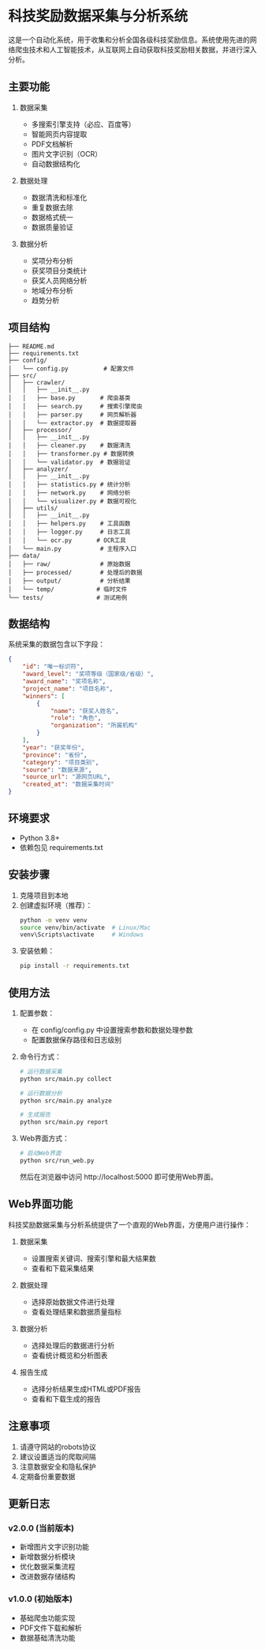 # 科技奖励数据采集与分析系统

这是一个自动化系统，用于收集和分析全国各级科技奖励信息。系统使用先进的网络爬虫技术和人工智能技术，从互联网上自动获取科技奖励相关数据，并进行深入分析。

## 主要功能

1. 数据采集
   - 多搜索引擎支持（必应、百度等）
   - 智能网页内容提取
   - PDF文档解析
   - 图片文字识别（OCR）
   - 自动数据结构化

2. 数据处理
   - 数据清洗和标准化
   - 重复数据去除
   - 数据格式统一
   - 数据质量验证

3. 数据分析
   - 奖项分布分析
   - 获奖项目分类统计
   - 获奖人员网络分析
   - 地域分布分析
   - 趋势分析

## 项目结构

```
├── README.md
├── requirements.txt
├── config/
│   └── config.py          # 配置文件
├── src/
│   ├── crawler/
│   │   ├── __init__.py
│   │   ├── base.py       # 爬虫基类
│   │   ├── search.py     # 搜索引擎爬虫
│   │   ├── parser.py     # 网页解析器
│   │   └── extractor.py  # 数据提取器
│   ├── processor/
│   │   ├── __init__.py
│   │   ├── cleaner.py    # 数据清洗
│   │   ├── transformer.py # 数据转换
│   │   └── validator.py  # 数据验证
│   ├── analyzer/
│   │   ├── __init__.py
│   │   ├── statistics.py # 统计分析
│   │   ├── network.py    # 网络分析
│   │   └── visualizer.py # 数据可视化
│   ├── utils/
│   │   ├── __init__.py
│   │   ├── helpers.py    # 工具函数
│   │   ├── logger.py     # 日志工具
│   │   └── ocr.py       # OCR工具
│   └── main.py           # 主程序入口
├── data/
│   ├── raw/              # 原始数据
│   ├── processed/        # 处理后的数据
│   ├── output/           # 分析结果
│   └── temp/            # 临时文件
└── tests/               # 测试用例
```

## 数据结构

系统采集的数据包含以下字段：

```json
{
    "id": "唯一标识符",
    "award_level": "奖项等级（国家级/省级）",
    "award_name": "奖项名称",
    "project_name": "项目名称",
    "winners": [
        {
            "name": "获奖人姓名",
            "role": "角色",
            "organization": "所属机构"
        }
    ],
    "year": "获奖年份",
    "province": "省份",
    "category": "项目类别",
    "source": "数据来源",
    "source_url": "源网页URL",
    "created_at": "数据采集时间"
}
```

## 环境要求

- Python 3.8+
- 依赖包见 requirements.txt

## 安装步骤

1. 克隆项目到本地
2. 创建虚拟环境（推荐）：
   ```bash
   python -m venv venv
   source venv/bin/activate  # Linux/Mac
   venv\Scripts\activate     # Windows
   ```
3. 安装依赖：
   ```bash
   pip install -r requirements.txt
   ```

## 使用方法

1. 配置参数：
   - 在 config/config.py 中设置搜索参数和数据处理参数
   - 配置数据保存路径和日志级别

2. 命令行方式：
   ```bash
   # 运行数据采集
   python src/main.py collect
   
   # 运行数据分析
   python src/main.py analyze
   
   # 生成报告
   python src/main.py report
   ```

3. Web界面方式：
   ```bash
   # 启动Web界面
   python src/run_web.py
   ```
   然后在浏览器中访问 http://localhost:5000 即可使用Web界面。

## Web界面功能

科技奖励数据采集与分析系统提供了一个直观的Web界面，方便用户进行操作：

1. 数据采集
   - 设置搜索关键词、搜索引擎和最大结果数
   - 查看和下载采集结果

2. 数据处理
   - 选择原始数据文件进行处理
   - 查看处理结果和数据质量指标

3. 数据分析
   - 选择处理后的数据进行分析
   - 查看统计概览和分析图表

4. 报告生成
   - 选择分析结果生成HTML或PDF报告
   - 查看和下载生成的报告

## 注意事项

1. 请遵守网站的robots协议
2. 建议设置适当的爬取间隔
3. 注意数据安全和隐私保护
4. 定期备份重要数据

## 更新日志

### v2.0.0 (当前版本)
- 新增图片文字识别功能
- 新增数据分析模块
- 优化数据采集流程
- 改进数据存储结构

### v1.0.0 (初始版本)
- 基础爬虫功能实现
- PDF文件下载和解析
- 数据基础清洗功能 